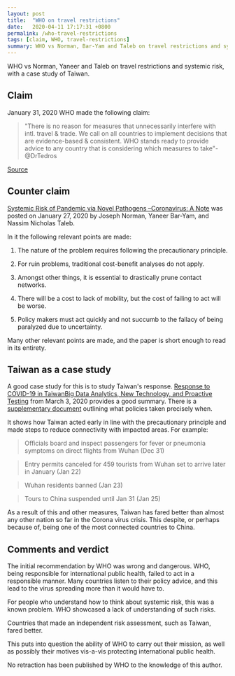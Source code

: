```yaml
---
layout: post
title:  "WHO on travel restrictions"
date:   2020-04-11 17:17:31 +0800
permalink: /who-travel-restrictions
tags: [claim, WHO, travel-restrictions]
summary: WHO vs Norman, Bar-Yam and Taleb on travel restrictions and systemic risk, with a case study of Taiwan.
---
```


WHO vs Norman, Yaneer and Taleb on travel restrictions and systemic risk, with a case study of Taiwan.

## Claim

January 31, 2020 WHO made the following claim:

> "There is no reason for measures that unnecessarily interfere with intl. travel & trade.
We call on all countries to implement decisions that are evidence-based & consistent. WHO stands ready to provide advice to any country that is considering which measures to take"-@DrTedros

[Source](https://twitter.com/WHO/status/1222969858574430217)

## Counter claim

[Systemic Risk of Pandemic via Novel Pathogens –Coronavirus: A Note](https://twitter.com/nntaleb/status/1221486205847646208) was posted on January 27, 2020 by Joseph Norman, Yaneer Bar-Yam, and Nassim Nicholas Taleb.

In it the following relevant points are made:

1) The nature of the problem requires following the precautionary principle.

2) For ruin problems, traditional cost-benefit analyses do not apply.

3) Amongst other things, it is essential to drastically prune contact networks.

4) There will be a cost to lack of mobility, but the cost of failing to act will be worse.

5) Policy makers must act quickly and not succumb to the fallacy of being paralyzed due to uncertainty.

Many other relevant points are made, and the paper is short enough to read in its entirety.

## Taiwan as a case study

A good case study for this is to study Taiwan's response.
[Response to COVID-19 in TaiwanBig Data Analytics, New Technology, and Proactive Testing](https://jamanetwork.com/journals/jama/fullarticle/2762689?guestAccessKey=2a3c6994-9e10-4a0b-9f32-cc2fb55b61a5&utm_source=For_The_Media&utm_medium=referral&utm_campaign=ftm_links&utm_content=tfl&utm_term=030320) from March 3, 2020 provides a good summary. There is a [supplementary document](https://cdn.jamanetwork.com/ama/content_public/journal/jama/0/jvp200035supp1_prod.pdf?Expires=2147483647&Signature=bIZCLS7ZLWTJd~U~H40JgiEGdFb3ggVUJpBvJ7KdANK7HgK1zaj4uWHvqweGym1nWfO~nXt9Y5i1vX79pF7zjjqfzmJAy3udTdpVVZQe07xnQIPcBMXLwZ5XjgTO8yKFXVIpxsXhrmOu8sGSpKiEmQ86ZCKfOTar7fMAGmUCtjiYVFwf31K3REWAA-r3hZyoZpqz3QKpVgpsRpF9fV9thQCq0~yvbvRKTH4PcoB~CZgmXH7rpVb6bILXQn5zBCphf6pyLAa4zIebUEKfCdCYdSdi9LeIEUsesqsYpNWgHJcr4K1LC0hFlst0RHQz-vZ7I-OvrX~5jel6zjjtuDQzjQ__&Key-Pair-Id=APKAIE5G5CRDK6RD3PGA) outlining what policies taken precisely when.

It shows how Taiwan acted early in line with the precautionary principle and made steps to reduce connectivity with impacted areas. For example:

> Officials board and inspect passengers for fever or pneumonia symptoms on direct flights from Wuhan (Dec 31)

> Entry permits canceled for 459 tourists from Wuhan set to arrive later in January (Jan 22)

> Wuhan residents banned (Jan 23)

> Tours to China suspended until Jan 31 (Jan 25)

As a result of this and other measures, Taiwan has fared better than almost any other nation so far in the Corona virus crisis. This despite, or perhaps because of, being one of the most connected countries to China.

## Comments and verdict

The initial recommendation by WHO was wrong and dangerous. WHO, being responsible for international public health, failed to act in a responsible manner. Many countries listen to their policy advice, and this lead to the virus spreading more than it would have to.

For people who understand how to think about systemic risk, this was a known problem. WHO showcased a lack of understanding of such risks.

Countries that made an independent risk assessment, such as Taiwan, fared better.

This puts into question the ability of WHO to carry out their mission, as well as possibly their motives vis-a-vis protecting international public health.

No retraction has been published by WHO to the knowledge of this author.
